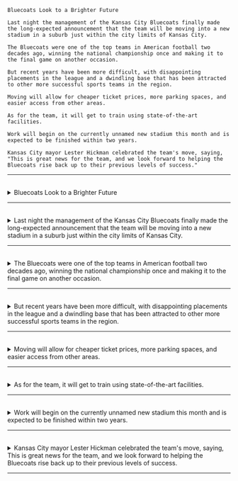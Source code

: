 ```
Bluecoats Look to a Brighter Future

Last night the management of the Kansas City Bluecoats finally made the long-expected announcement that the team will be moving into a new stadium in a suburb just within the city limits of Kansas City.

The Bluecoats were one of the top teams in American football two decades ago, winning the national championship once and making it to the final game on another occasion.

But recent years have been more difficult, with disappointing placements in the league and a dwindling base that has been attracted to other more successful sports teams in the region.

Moving will allow for cheaper ticket prices, more parking spaces, and easier access from other areas. 

As for the team, it will get to train using state-of-the-art facilities.

Work will begin on the currently unnamed new stadium this month and is expected to be finished within two years.

Kansas City mayor Lester Hickman celebrated the team's move, saying, "This is great news for the team, and we look forward to helping the Bluecoats rise back up to their previous levels of success."
```

---
<br>

<details>
  <summary>
    Bluecoats Look to a Brighter Future
  </summary>
  
  - **主部：**
    - 主詞是「Bluecoats」，可能指某支藍色制服的樂隊或組織。
  
  - **述部：**
    - 動詞是「Look to」表示對未來的期望、展望或指引。在這裡，"look" 是主要動詞，而 "to" 是一個介系詞，引導後面的目標或方向。
    - 受詞是「a Brighter Future」，表示對未來的描述，即更加光明的未來。
  
  - **單字解析：**
    - 「Bluecoats」是特定的名詞，可能指某支樂隊或組織。
    - 「Look to」是片語，表示期望或展望。
    - 「a」是冠詞，用來指定一個未來。
    - 「Brighter」是 **bright** 的比較級，是形容詞，表示更加光明的。
    - 「Future」是名詞，表示未來。

  > 總結：這個句子的主要意思是「藍色制服的人（可能指某支樂隊或組織）展望更加光明的未來」。
</details>

---
<br>

<details>
  <summary>
    Last night the management of the Kansas City Bluecoats finally made the long-expected announcement that the team will be moving into a new stadium in a suburb just within the city limits of Kansas City.
  </summary>

- **主部：**
  - 第一部分的主詞是「the management of the Kansas City Bluecoats」，表示「堪薩斯城藍衣人隊的管理層」。
  - 第二部分的主詞是「the team」，表示「該隊」，指的是堪薩斯城藍衣人隊。

- **述部：**
  - 第一部分的述部是「finally made the long-expected announcement」，表示管理層終於做出了被期望已久的宣布。
    - 動詞是「finally made」，過去式，表示最終做出。
    - 受詞是「the long-expected announcement」，表示宣布的內容，即被期望已久的消息。
  - 第二部分的述部是「will be moving into a new stadium in a suburb just within the city limits of Kansas City」，表示「將搬到堪薩斯城市區境內的一個新體育場」。
    - 動詞是「will be moving into」，表示將來會搬遷。
    - 受詞是「a new stadium in a suburb just within the city limits of Kansas City」，表示搬遷的目的地。

  - **單字解析：**
    - 「Last night」是時間狀語，表示動作發生的時間點。
    - 「the management of the Kansas City Bluecoats」表示堪薩斯城藍衣人隊的管理層。
    - 「finally」是副詞，表示最終。
    - 「made」是過去式的動詞，表示進行了某個動作。
    - 「the long-expected announcement」表示長期預期的公告。
    - 「that」是引導連接詞，引入後面的宣告內容。
    - 「the team」表示該隊，即堪薩斯城藍衣人隊。
    - 「will be moving」是未來進行時，表示將要搬遷。
    - 「into」是介系詞，表示方向。
    - 「a new stadium」表示一個新體育場。
    - 「in a suburb just within the city limits of Kansas City」表示在堪薩斯城市區境內的一個郊區。
      - a suburb: 一個郊區
      - just within: 正在市區內
      - the city limits of Kansas City: 堪薩斯城市限

  > 總結：這個句子的主要意思是「昨晚，堪薩斯城藍衣人隊的管理層最終發布了長期預期的公告，宣布該隊將搬到堪薩斯城市區境內的一個新體育場」。
</details>

---
<br>

<details>
  <summary>
    The Bluecoats were one of the top teams in American football two decades ago, winning the national championship once and making it to the final game on another occasion.
  </summary>

  - 主要子句 : The Bluecoats were one of the top teams in American football two decades ago
    - 主詞：The Bluecoats（藍衣兵隊）
    - 動詞：were 過去式，表示過去的狀態。
    - 主詞補語：one of the top teams in American football two decades ago（二十年前的美式足球中的頂尖球隊，這是主詞的補充說明）
  
  - 分詞構句 : winning the national championship once and making it to the final game on another occasion，描述了 Bluecoats 在過去的成就。
    - 動詞是「winning and making」，表示贏得和進入。
    - 受詞是「the national championship」、 「it」表示贏得國家冠軍一次和在另一次進入決賽。

  - 單字
    - The Bluecoats: 主詞，是藍衣兵隊的名稱。
    - were: 動詞，表示過去的狀態。
    - one: 冠詞，表示數量中的一個。
    - of: 介詞，用於指示一個集合中的一部分。
    - the top teams: 名詞片語，指的是頂尖的球隊。
    - in: 介詞，表示位置或範圍。
    - American football: 名詞片語，表示美式足球。
    - two decades ago: 名詞片語，表示時間，指的是二十年前。
    - winning: 動詞 win 的現在分詞，表示一個同時發生的動作。
    - the national championship: 名詞片語，指的是全國冠軍。
    - once: 副詞，表示一次。
    - making: 動詞 make 的現在分詞，表示一個同時發生的動作。
    - it: 代名詞，指的是藍衣兵隊（主詞 "The Bluecoats" 的補充說明）。
    - to: 介詞，表示方向。
    - the final game: 名詞片語，指的是最後一場比賽。

  > 總結：這個句子的主要意思是「二十年前，藍衣人隊是美式足球中的頂尖隊伍，曾經贏得一次國家冠軍，並在另一場比賽中進入了決賽」。
</details>

---
<br>

<details>
  <summary>
    But recent years have been more difficult, with disappointing placements in the league and a dwindling base that has been attracted to other more successful sports teams in the region. 
  </summary>

  - 主要子句 : recent years have been more difficult
    - 主詞是「recent years」，表示「近年來」。
    - 動詞是「have been」一直都是，表示狀態的持續。
    - 補語是「more difficult」，描述狀態的變化，表示「更加困難」。
  
  - 修飾語: with disappointing placements in the league and a dwindling base that has been attracted to other more successful sports teams in the region，这个修饰语提供了更多关于为什么最近的年份更加困难的信息，它同时包括了两个部分：
    - 連接詞「and」連接了兩個並列的片語。
    - 「with disappointing placements in the league」，表示「在聯賽中令人失望的排名」。
    - 「a dwindling base that has been attracted to other more successful sports teams in the region」，表示「描述支持者基礎被其他在該地區更成功的運動隊吸引。」。
      - 這個片語中有一個由 "that" 引導的形容詞子句：**that has been attracted to other more successful sports teams in the region**。這個子句修飾 "a dwindling base"。這是一個關係代名詞子句，提供進一步的信息，解釋為什麼支持者基礎在減少，它描述了支持者基礎被該地區其他更成功的運動隊吸引。
      - 可以翻译为： "逐渐减少的球迷基础，被该地区的其他更成功的体育队吸引走了。"
      - 自我理解 : "被该地区的其他更成功的体育队吸引走了的逐漸減少的情迷基礎"
     
  - **單字解析：**
    - 「But」是連接詞，表示轉折。
    - 「recent years」表示近年來，是主詞。
    - 「have been」是現在完成進行時，表示過去到現在一段時間的持續狀態。
    - 「more difficult」表示更加困難，是形容詞片語。
    - 「with」是介系詞，引導介系詞片語。
    - 「disappointing」是形容詞，表示令人失望的。
    - 「placements」是名詞，表示排名。
    - 「in the league」表示在聯賽中，是介系詞片語。
    - 「a dwindling base」表示一個正在減少的基地，是名詞片語。
    - 「that has been attracted to」是定語子句，修飾「a dwindling base」，表示「被吸引到」。
    - 「other」是形容詞，表示其他的。
    - 「more successful」表示更成功的，是形容詞片語。
    - 「sports teams」表示運動隊，是名詞片語。
    - 「in the region」表示在該地區，是介系詞片語。

  > 總結：這個句子的主要意思是「近年來變得更加困難，與聯賽中令人失望的排名相關，以及一個正在減少的基地，被該地區的其他更成功的運動隊吸引」。
</details>

---
<br>

<details>
  <summary>
    Moving will allow for cheaper ticket prices, more parking spaces, and easier access from other areas. 
  </summary>

  - **主部（Subject）：**
    - 主詞是「Moving」，表示「搬遷」。
  
  - **述部（Predicate）：**
    - 動詞是「will allow for」，表示「將允許」。
      - will allow: 情態動詞 "will" 與動詞 "allow" 的組合，表示未來將允許的動作。
      - for: 介詞，表示目的或原因。
    - 受詞是「cheaper ticket prices, more parking spaces, and easier access from other areas」，表示「對更便宜的票價、更多的停車位和更容易從其他地區進入的允許」。

  - **單字解析：**
    - 「Moving」是動詞，表示搬遷。
    - 「will allow」是未來時態的動詞組合，表示將允許。
    - 「for」是介系詞，引導後面的目的或原因。
    - 「cheaper」是形容詞，表示更便宜的。
    - 「ticket prices」表示票價，是名詞片語。
    - 「more」是形容詞，表示更多的。
    - 「parking spaces」表示停車位，是名詞片語。
    - 「and」是並列連詞，用來連接多個相關的名詞。
    - 「easier」是形容詞，表示更容易的。
    - 「access」表示進入，是名詞。
    - 「from other areas」表示從其他地區，是介系詞片語。

  > 總結：這個句子的主要意思是「搬遷將允許更便宜的票價、更多的停車位和更容易從其他地區進入」。
</details>

---
<br>

<details>
  <summary>
    As for the team, it will get to train using state-of-the-art facilities.
  </summary>

  - 引導 : "As for the team" 表示我们将要谈论有关球队的事情，然后接着提供了球队将会得到的好处。
  - 主詞："it"（指代前文提到的 "the team"，即球隊）
  - 動詞是「will get」，表示「將得到」。
  - 受詞是不定詞當名詞使用「to train using state-of-the-art facilities」，表示「使用最先進的設施進行訓練」。

  - **單字解析：**
    - 「As for」是介系詞片語，表示至於。
    - 「the team」表示球隊，是主詞。
    - 「it」是代詞，指的是球隊。
    - 「will get」是未來時態的動詞組合，表示將得到。
    - 「to train」是不定詞片語，表示進行訓練的目的。
    - 「using」是介系詞，引導後面的動詞片語。
    - 「state-of-the-art」是形容詞片語，表示最先進的。
    - 「facilities」表示設施，是名詞。

  > 總結：這個句子的主要意思是「至於球隊，它將得到使用最先進設施進行訓練的機會」。
</details>

---
<br>

<details>
  <summary>
    Work will begin on the currently unnamed new stadium this month and is expected to be finished within two years.
  </summary>

  - **主要子句 :** Work will begin on the currently unnamed new stadium this month
    - 主詞是「Work」，指的是工作（新球場的建設工作）。
    - 動詞是「will begin」，表示未來將要開始的動作。
    - 地方副詞是「on the currently unnamed new stadium」，用來描述動作發生的地點。
    - 時間副詞是「this month」，用來指明工作開始的時間。

  - **對等子句 :** and (it) is expected to be finished within two years.
    - 連接詞「and」用來引導並列子句。
    - 主詞「it」被省略掉了，這是因為它與主要子句中的主詞「Work」重複。
    - 動詞是「is expected to be finished」，表示預期
    - 補語是「to be finished within two years」，表示動作的預計完成時間範圍。

  - **單字解析：**
    - 「Work」表示工作，是主詞。
    - 「will begin」是未來時態的動詞組合，表示將開始。
    - 「on」是介系詞，表示在某個時間點或地點。
    - 「the currently unnamed new stadium」表示目前尚未命名的新體育場，是名詞片語。
    - 「this month」表示這個月，是時間狀語。
    - 「expected」是形容詞，表示預期的。
    - 「to be finished」是不定詞片語，表示將被完成。
    - 「within two years」表示在兩年內，是時間狀語。

  > 總結：這個句子的主要意思是「工作將在這個月開始於目前尚未命名的新體育場，預期在兩年內完成」。
</details>

---
<br>

<details>
  <summary>
    Kansas City mayor Lester Hickman celebrated the team's move, saying, This is great news for the team, and we look forward to helping the Bluecoats rise back up to their previous levels of success.
  </summary>

  - 主要子句 : Kansas City mayor Lester Hickman celebrated the team's move
    - 主詞是「Kansas City mayor Lester Hickman」，表示「堪薩斯市市長萊斯特·希克曼」。
    - 動詞是「celebrated」，表示「慶祝」。
    - 受詞是「the team's move」，表示慶祝的對象，即球隊的搬遷。

  - 引述部分，表示市長的陳述 : saying, This is great news for the team, and we look forward to helping the Bluecoats rise back up to their previous levels of success
    - 引述部分開始於 "saying"，後接引述的具體內容。
    - 「This is great news for the team」表達了市長對球隊搬遷的看法。
    - 「and」是連接詞，用來連接兩個相關的描述。
    - 「we look forward to helping the Bluecoats rise back up to their previous levels of success」表示市長對於協助球隊恢復到先前的成功水平的期望。

  - **單字解析：**
    - 「Kansas City mayor Lester Hickman」表示堪薩斯市市長萊斯特·希克曼，是主詞。
    - 「celebrated」是動詞，表示慶祝。
    - 「the team's move」表示球隊的搬遷，是名詞片語。
    - 「saying」是連接詞，引導了引述的部分。
    - 「This is great news for the team」是引述的部分，表示「這對球隊來說是個好消息」。
    - 「we」是代詞，指的是「Kansas City mayor Lester Hickman」和他所代表的市政當局。
    - 「look forward to」是動詞組合，表示期待。
    - 「helping the Bluecoats rise back up to their previous levels of success」是不定詞片語，表示「幫助藍衣人隊重回先前的成功水平」。
      - rise: 動詞，表示上升或恢復。
      - back up: 表示恢復到之前的狀態。
      - their: 代名詞，指的是藍衣兵隊的（名詞所有格）。
      - previous: 形容詞，表示之前的。
      - levels: 名詞，指的是水平或程度。
      - of: 介詞，表示所屬關係或範圍。

  > 總結：這個句子的主要意思是「堪薩斯市市長萊斯特·希克曼慶祝球隊的搬遷，表示這對球隊來說是個好消息，並期待幫助藍衣人隊重回先前的成功水平」。
</details>

---
<br>
